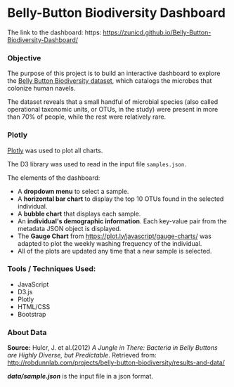 # Belly-Button Biodiversity Dashboard

The link to the dashboard: https: https://zunicd.github.io/Belly-Button-Biodiversity-Dashboard/

### Objective

The purpose of this project is to build an interactive dashboard to explore the [Belly Button Biodiversity dataset](http://robdunnlab.com/projects/belly-button-biodiversity/), which catalogs the microbes that colonize human navels.

The dataset reveals that a small handful of microbial species (also called operational taxonomic units, or OTUs, in the study) were present in more than 70% of people, while the rest were relatively rare.

### Plotly

[Plotly](https://plotly.com/javascript/) was used to plot all charts.

The D3 library was used to read in the input file `samples.json`.

The elements of the dashboard:

- A **dropdown menu** to select a sample.
- A **horizontal bar chart** to display the top 10 OTUs found in the selected individual.
- A **bubble chart** that displays each sample.
- An **individual's demographic information**. Each key-value pair from the metadata JSON object is displayed. 
- The **Gauge Chart** from https://plot.ly/javascript/gauge-charts/ was adapted to plot the weekly washing frequency of the individual.
- All of the plots are updated any time that a new sample is selected.



### Tools / Techniques Used:

- JavaScript
- D3.js
- Plotly
- HTML/CSS
- Bootstrap



### About Data

**Source:** Hulcr, J. et al.(2012) *A Jungle in There: Bacteria in Belly Buttons are Highly Diverse, but Predictable*. Retrieved from: http://robdunnlab.com/projects/belly-button-biodiversity/results-and-data/

***data/sample.json*** is the input file in a json format.
